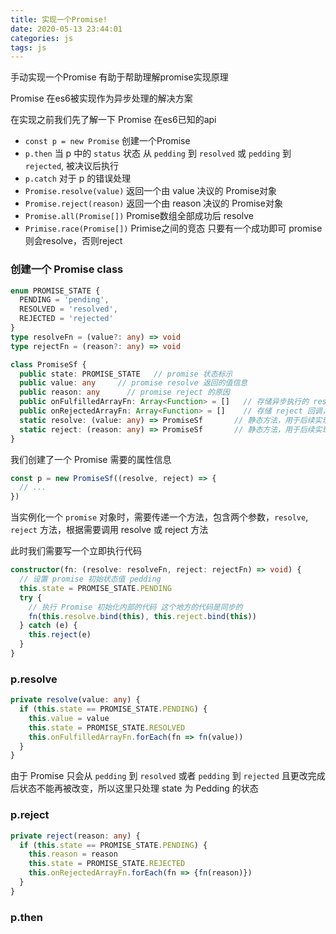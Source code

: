 ```yaml
---
title: 实现一个Promise!
date: 2020-05-13 23:44:01
categories: js
tags: js
---
```


手动实现一个Promise 有助于帮助理解promise实现原理

Promise 在es6被实现作为异步处理的解决方案

在实现之前我们先了解一下 Promise 在es6已知的api

- `const p = new Promise`   创建一个Promise
- `p.then`  当 p 中的 `status` 状态 从 `pedding` 到 `resolved` 或 `pedding` 到 `rejected`, 被决议后执行
- `p.catch`  对于 p 的错误处理
- `Promise.resolve(value)`  返回一个由 value 决议的 Promise对象
- `Promise.reject(reason)`  返回一个由 reason 决议的 Promise对象
- `Promise.all(Promise[])`  Promise数组全部成功后 resolve
- `Primise.race(Promise[])`  Primise之间的竞态 只要有一个成功即可 promise则会resolve，否则reject

### 创建一个 Promise class
```ts
enum PROMISE_STATE {
  PENDING = 'pending',
  RESOLVED = 'resolved',
  REJECTED = 'rejected'
}
type resolveFn = (value?: any) => void
type rejectFn = (reason?: any) => void

class PromiseSf {
  public state: PROMISE_STATE   // promise 状态标示
  public value: any     // promise resolve 返回的值信息
  public reason: any      // promise reject 的原因
  public onFulfilledArrayFn: Array<Function> = []   // 存储异步执行的 resolve 回调 在promise 进入 resolved 后遍历执行
  public onRejectedArrayFn: Array<Function> = []    // 存储 reject 回调，功能同上
  static resolve: (value: any) => PromiseSf       // 静态方法，用于后续实现 Promise.resolve 方法
  static reject: (reason: any) => PromiseSf       // 静态方法，用于后续实现 Promise.reject 方法
}
```
我们创建了一个 Promise 需要的属性信息

```ts
const p = new PromiseSf((resolve, reject) => {
  // ...
})
```
当实例化一个 `promise` 对象时，需要传递一个方法，包含两个参数，`resolve`, `reject` 方法，根据需要调用 resolve 或 reject 方法

此时我们需要写一个立即执行代码
```ts
constructor(fn: (resolve: resolveFn, reject: rejectFn) => void) {
  // 设置 promise 初始状态值 pedding
  this.state = PROMISE_STATE.PENDING
  try {
    // 执行 Promise 初始化内部的代码 这个地方的代码是同步的
    fn(this.resolve.bind(this), this.reject.bind(this))
  } catch (e) {
    this.reject(e)
  }
}
```

### p.resolve
```ts
private resolve(value: any) {
  if (this.state == PROMISE_STATE.PENDING) {
    this.value = value
    this.state = PROMISE_STATE.RESOLVED
    this.onFulfilledArrayFn.forEach(fn => fn(value))
  }
}
```
由于 Promise 只会从 `pedding` 到 `resolved` 或者 `pedding` 到 `rejected` 且更改完成后状态不能再被改变，所以这里只处理 state 为 Pedding 的状态

### p.reject
```ts
private reject(reason: any) {
  if (this.state == PROMISE_STATE.PENDING) {
    this.reason = reason
    this.state = PROMISE_STATE.REJECTED
    this.onRejectedArrayFn.forEach(fn => {fn(reason)})
  }
}
```

### p.then




